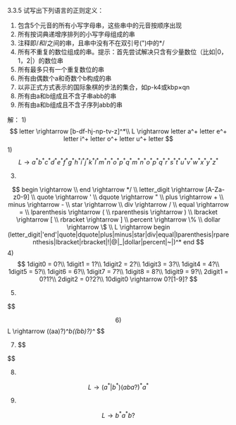 3.3.5 试写出下列语言的正则定义：
1) 包含5个元音的所有小写字母串，这些串中的元音按顺序出现
2) 所有按词典递增序排列的小写字母组成的串
3) 注释即/*和*/之间的串，且串中没有不在双引号(")中的*/
4) 所有不重复的数位组成的串。提示：首先尝试解决只含有少量数位（比如|0，1，2|）的数位串
5) 所有最多只有一个重复数位的串
6) 所有由偶数个a和奇数个b构成的串
7) 以非正式方式表示的国际象棋的步法的集合，如p-k4或kbp×qn
8) 所有由a和b组成且不含子串abb的串
9) 所有由a和b组成且不含子序列abb的串

解：
1) 
$$
    letter \rightarrow [b-df-hj-np-tv-z]^*\\
    L \rightarrow letter a^+ letter e^+ letter i^+ letter o^+ letter u^+ letter
$$
1) 
$$ 
    L \rightarrow a^* b^* c^* d^* e^* f^* g^* h^* i^* j^* k^* l^* m^* n^* o^* p^* q^* m^* n^* o^* p^* q^* r^* s^* t^* u^* v^* w^* x^* y^* z^*
$$ 

3) 
$$
    begin \rightarrow  \\
    end \rightarrow */ \\
    letter_digit \rightarrow [A-Za-z0-9] \\
    quote \rightarrow ' \\
    dquote \rightarrow " \\
    plus \rightarrow + \\
    minus \rightarrow - \\
    star \rightarrow  \\
    div \rightarrow / \\
    equal \rightarrow = \\
    lparenthesis \rightarrow ( \\
    rparenthesis \rightarrow ) \\
    lbracket \rightarrow [ \\
    rbracket \rightarrow ] \\
    percent \rightarrow \% \\
    dollar \rightarrow \$ \\
    L \rightarrow begin (letter_digit|'end'|quote|dquote|plus|minus|star|div|equal|lparenthesis|rparenthesis|lbracket|rbracket|!|@|_|dollar|percent|~|)^* end
$$
4) 
$$
1digit0 = 0?\\
1digit1 = 1?\\
1digit2 = 2?\\
1digit3 = 3?\\
1digit4 = 4?\\
1digit5 = 5?\\
1digit6 = 6?\\
1digit7 = 7?\\
1digit8 = 8?\\
1digit9 = 9?\\
2digit1 = 0?1?\\
2digit2 = 0?2?\\
10digit0 \rightarrow 0?[1-9]?
$$

5) 
$$

$$
6) 
$$
    L \rightarrow ((aa)?)^*b((bb)?)^* 
$$

7) $$

$$

8) 
$$
    L \rightarrow (a^*|b^*)(aba?)^*a^*
$$

9) 
$$
    L \rightarrow b^*a^*b?
$$

